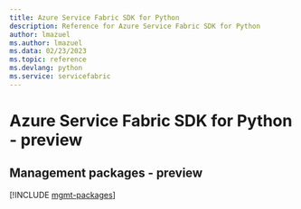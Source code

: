 ```yaml
---
title: Azure Service Fabric SDK for Python
description: Reference for Azure Service Fabric SDK for Python
author: lmazuel
ms.author: lmazuel
ms.data: 02/23/2023
ms.topic: reference
ms.devlang: python
ms.service: servicefabric
---
```

# Azure Service Fabric SDK for Python - preview

## Management packages - preview
[!INCLUDE [mgmt-packages](service-fabric-mgmt-index.md)]